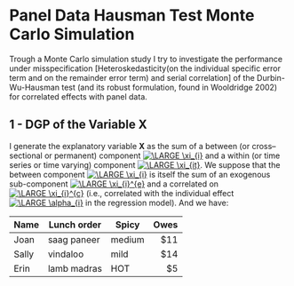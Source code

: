  # Panel Data Hausman Test Monte Carlo Simulation
 Trough a Monte Carlo simulation study I try to investigate the performance under misspecification [Heteroskedasticity(on the individual specific error term and on the remainder error term) and serial correlation] of the Durbin-Wu-Hausman test (and its robust formulation, found in Wooldridge 2002) for correlated effects with panel data.
 ## 1 - DGP of the Variable X
I generate the explanatory variable **X** as the sum of a between (or cross–sectional or permanent) component <a href="http://www.codecogs.com/eqnedit.php?latex=\inline&space;\LARGE&space;\xi_{i}" target="_blank"><img src="http://latex.codecogs.com/gif.latex?\inline&space;\LARGE&space;\xi_{i}" title="\LARGE \xi_{i}" /></a> and a within (or time series or time varying) component <a href="http://www.codecogs.com/eqnedit.php?latex=\inline&space;\LARGE&space;\xi_{it}" target="_blank"><img src="http://latex.codecogs.com/gif.latex?\inline&space;\LARGE&space;\xi_{it}" title="\LARGE \xi_{it}" /></a>. We suppose that the between component <a href="http://www.codecogs.com/eqnedit.php?latex=\inline&space;\LARGE&space;\xi_{i}" target="_blank"><img src="http://latex.codecogs.com/gif.latex?\inline&space;\LARGE&space;\xi_{i}" title="\LARGE \xi_{i}" /></a> is itself the sum of an exogenous sub-component <a href="http://www.codecogs.com/eqnedit.php?latex=\inline&space;\LARGE&space;\xi_{i}^{e}" target="_blank"><img src="http://latex.codecogs.com/gif.latex?\inline&space;\LARGE&space;\xi_{i}^{e}" title="\LARGE \xi_{i}^{e}" /></a> and a correlated on <a href="http://www.codecogs.com/eqnedit.php?latex=\inline&space;\LARGE&space;\xi_{i}^{c}" target="_blank"><img src="http://latex.codecogs.com/gif.latex?\inline&space;\LARGE&space;\xi_{i}^{c}" title="\LARGE \xi_{i}^{c}" /></a>  (i.e., correlated with the individual effect <a href="http://www.codecogs.com/eqnedit.php?latex=\inline&space;\LARGE&space;\alpha_{i}" target="_blank"><img src="http://latex.codecogs.com/gif.latex?\inline&space;\LARGE&space;\alpha_{i}" title="\LARGE \alpha_{i}" /></a> in the regression model). And we have:


Name | Lunch order | Spicy      | Owes
------- | ---------------- | ---------- | ---------:
Joan  | saag paneer | medium | $11
Sally  | vindaloo        | mild       | $14
Erin   | lamb madras | HOT      | $5









